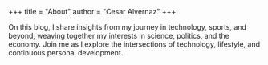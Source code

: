 +++
title = "About"
author = "Cesar Alvernaz"
+++

On this blog, I share insights from my journey in technology, sports, and beyond, weaving together my interests in science, politics, and the economy. Join me as I explore the intersections of technology, lifestyle, and continuous personal development.